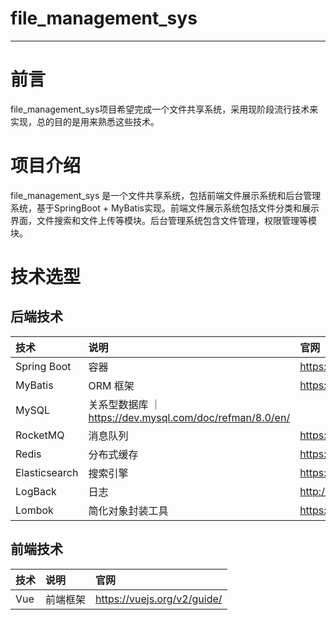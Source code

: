 # file_management_sys
-------------------------


# 前言
file_management_sys项目希望完成一个文件共享系统，采用现阶段流行技术来实现，总的目的是用来熟悉这些技术。

# 项目介绍
file_management_sys 是一个文件共享系统，包括前端文件展示系统和后台管理系统，基于SpringBoot + MyBatis实现。前端文件展示系统包括文件分类和展示界面，文件搜索和文件上传等模块。后台管理系统包含文件管理，权限管理等模块。


# 技术选型
## 后端技术

| 技术             | 说明          | 官网                                         |
| :----------     | :----------  | :----------                                  |
| Spring Boot     | 容器          |  https://spring.io/projects/spring-boot       |
| MyBatis         | ORM 框架      | https://mybatis.org/mybatis-3/zh/index.html   |
| MySQL           | 关系型数据库   ｜ https://dev.mysql.com/doc/refman/8.0/en/       |
| RocketMQ        | 消息队列      | https://rocketmq.apache.org/docs/quick-start/   |
|  Redis          | 分布式缓存     |  https://redis.io/                              |
|  Elasticsearch  |  搜索引擎     |  https://www.elastic.co/guide/en/elasticsearch/reference/current/index.html |
|  LogBack        |   日志        |  http://logback.qos.ch/ |
|  Lombok	        | 简化对象封装工具| https://github.com/rzwitserloot/lombok  |

## 前端技术
| 技术             | 说明          | 官网                             |
| :----------     | :----------  | :----------                      |
| Vue              |前端框架         | https://vuejs.org/v2/guide/   |

